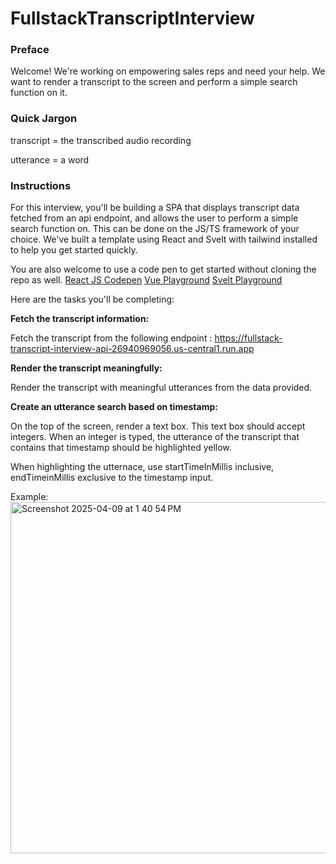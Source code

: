 # FullstackTranscriptInterview

### Preface
Welcome! We're working on empowering sales reps and need your help.
We want to render a transcript to the screen and perform a simple search function on it.

### Quick Jargon
transcript = the transcribed audio recording

utterance = a word

### Instructions

For this interview, you'll be building a SPA that displays transcript data fetched from an api endpoint, and allows the user to perform a simple search function on. This can be done on the JS/TS framework of your choice. 
We've built a template using React and Svelt with tailwind installed to help you get started quickly.

You are also welcome to use a code pen to get started without cloning the repo as well.
[React JS Codepen](https://reactplayground.vercel.app)
[Vue Playground](https://play.vuejs.org/)
[Svelt Playground](https://svelte.dev/playground/hello-world?version=5.25.9)



Here are the tasks you'll be completing:

**Fetch the transcript information:**

Fetch the transcript from the following endpoint : https://fullstack-transcript-interview-api-26940969056.us-central1.run.app


**Render the transcript meaningfully:**

Render the transcript with meaningful utterances from the data provided.

**Create an utterance search based on timestamp:**

On the top of the screen, render a text box.
This text box should accept integers.
When an integer is typed, the utterance of the transcript that contains that timestamp should be highlighted yellow.

When highlighting the utternace, use startTimeInMillis inclusive, endTimeinMillis exclusive to the timestamp input.

Example:
<img width="562" alt="Screenshot 2025-04-09 at 1 40 54 PM" src="https://github.com/user-attachments/assets/08de2c9f-8c07-4ca6-b6b9-a69daedcf3be" />
